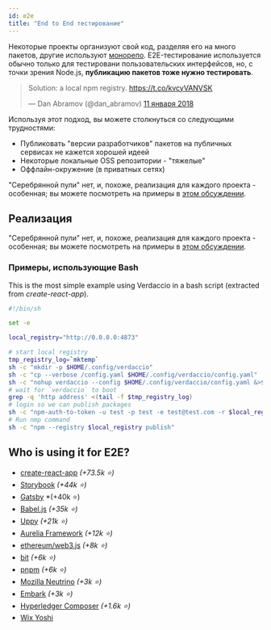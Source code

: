 ```yaml
---
id: e2e
title: "End to End тестирование"
---
```


Некоторые проекты организуют свой код, разделяя его на много пакетов, другие используют [монорепо](https://github.com/babel/babel/blob/master/doc/design/monorepo.md). E2E-тестирование используется обычно только для тестировани пользовательских интерфейсов, но, с точки зрения Node.js, **публикацию пакетов тоже нужно тестировать**.

<blockquote class="twitter-tweet" data-lang="en"><p lang="en" dir="ltr">Solution: a local npm registry. <a href="https://t.co/kvcyVANVSK">https://t.co/kvcyVANVSK</a></p>&mdash; Dan Abramov (@dan_abramov) <a href="https://twitter.com/dan_abramov/status/951427674844680192?ref_src=twsrc%5Etfw">11 января 2018</a></blockquote>
<script async src="https://platform.twitter.com/widgets.js" charset="utf-8"></script>

Используя этот подход, вы можете столкнуться со следующими трудностями:

* Публиковать "версии разработчиков" пакетов на публичных сервисах не кажется хорошей идеей
* Некоторые локальные OSS репозитории - "тяжелые"
* Оффлайн-окружение (в приватных сетях)

"Серебрянной пули" нет, и, похоже, реализация для каждого проекта - особенная; вы можете посмотреть на примеры в [этом обсуждении](https://stackoverflow.com/a/50222427/308341).

## Реализация

"Серебрянной пули" нет, и, похоже, реализация для каждого проекта - особенная; вы можете посмотреть на примеры в [этом обсуждении](https://stackoverflow.com/a/50222427/308341).

### Примеры, использующие Bash

This is the most simple example using Verdaccio in a bash script (extracted from *create-react-app*).

```bash
#!/bin/sh

set -e

local_registry="http://0.0.0.0:4873"

# start local registry
tmp_registry_log=`mktemp`
sh -c "mkdir -p $HOME/.config/verdaccio"
sh -c "cp --verbose /config.yaml $HOME/.config/verdaccio/config.yaml"
sh -c "nohup verdaccio --config $HOME/.config/verdaccio/config.yaml &>$tmp_registry_log &"
# wait for `verdaccio` to boot
grep -q 'http address' <(tail -f $tmp_registry_log)
# login so we can publish packages
sh -c "npm-auth-to-token -u test -p test -e test@test.com -r $local_registry"
# Run nmp command
sh -c "npm --registry $local_registry publish"
```


## Who is using it for E2E?

* [create-react-app](https://github.com/facebook/create-react-app/blob/master/CONTRIBUTING.md#contributing-to-e2e-end-to-end-tests) *(+73.5k ⭐️)*
* [Storybook](https://github.com/storybooks/storybook) *(+44k ⭐️)*
* [Gatsby](https://github.com/gatsbyjs/gatsby) *(+40k ⭐️)
* [Babel.js](https://github.com/babel/babel) *(+35k ⭐️)*
* [Uppy](https://github.com/transloadit/uppy) *(+21k ⭐️)*
* [Aurelia Framework](https://github.com/aurelia) *(+12k ⭐️)*
* [ethereum/web3.js](https://github.com/ethereum/web3.js) *(+8k ⭐️)*
* [bit](https://github.com/teambit/bit) *(+6k ⭐️)*
* [pnpm](https://github.com/pnpm/pnpm) *(+6k ⭐️)*
* [Mozilla Neutrino](https://github.com/neutrinojs/neutrino) *(+3k ⭐️)*
* [Embark](https://embark.status.im/) *(+3k ⭐️)*
* [Hyperledger Composer](https://github.com/hyperledger/composer) *(+1.6k ⭐️)*
* [Wix Yoshi](https://github.com/wix/yoshi)






